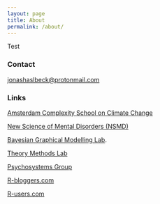 ```yaml
---
layout: page
title: About
permalink: /about/
---
```


Test


### Contact

jonashaslbeck@protonmail.com


### Links

[Amsterdam Complexity School on Climate Change](https://acscc.nl)

[New Science of Mental Disorders (NSMD)](https://nsmd.eu/)

[Bayesian Graphical Modelling Lab](https://bayesiangraphicalmodeling.com/).

[Theory Methods Lab](http://theorymethodslab.com)

[Psychosystems Group](http://psychosystems.org)

[R-bloggers.com](http://www.r-bloggers.com/)

[R-users.com](http://www.r-users.com/)

